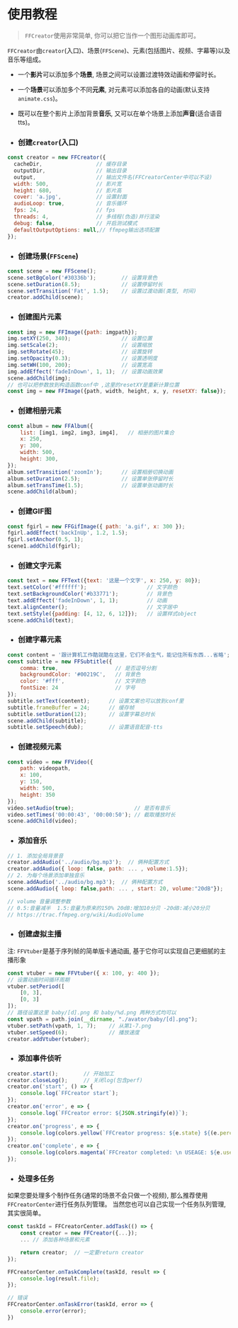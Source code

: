 # 使用教程

> `FFCreator`使用非常简单, 你可以把它当作一个图形动画库即可。

`FFCreator`由`creator`(入口)、场景(`FFScene`)、元素(包括图片、视频、字幕等)以及音乐等组成。

- 一个**影片**可以添加多个**场景**, 场景之间可以设置过渡特效动画和停留时长。
- 一个**场景**可以添加多个不同**元素**, 对元素可以添加各自的动画(默认支持`animate.css`)。
- 既可以在整个影片上添加背景**音乐**, 又可以在单个场景上添加**声音**(适合语音 tts)。

- ### 创建`creator`(入口)

```javascript
const creator = new FFCreator({
  cacheDir,                 // 缓存目录
  outputDir,                // 输出目录
  output,                   // 输出文件名(FFCreatorCenter中可以不设)
  width: 500,               // 影片宽
  height: 680,              // 影片高
  cover: 'a.jpg',           // 设置封面
  audioLoop: true,          // 音乐循环
  fps: 24,                  // fps
  threads: 4,               // 多线程(伪造)并行渲染
  debug: false,             // 开启测试模式
  defaultOutputOptions: null,// ffmpeg输出选项配置
});
```

- ### 创建场景(`FFScene`)

```javascript
const scene = new FFScene();
scene.setBgColor('#30336b');        // 设置背景色
scene.setDuration(8.5);             // 设置停留时长
scene.setTransition('Fat', 1.5);    // 设置过渡动画(类型, 时间)
creator.addChild(scene);
```

- ### 创建图片元素

```javascript
const img = new FFImage({path: imgpath});
img.setXY(250, 340);                // 设置位置
img.setScale(2);                    // 设置缩放
img.setRotate(45);                  // 设置旋转
img.setOpacity(0.3);                // 设置透明度
img.setWH(100, 200);                // 设置宽高
img.addEffect('fadeInDown', 1, 1);  // 设置动画效果
scene.addChild(img);
// 也可以把参数放到构造函数conf中 ,这里的resetXY是重新计算位置
const img = new FFImage({path, width, height, x, y, resetXY: false});
```

- ### 创建相册元素

```javascript
const album = new FFAlbum({
    list: [img1, img2, img3, img4],   // 相册的图片集合
    x: 250,
    y: 300,
    width: 500,
    height: 300,
});
album.setTransition('zoomIn');      // 设置相册切换动画
album.setDuration(2.5);             // 设置单张停留时长
album.setTransTime(1.5);            // 设置单张动画时长
scene.addChild(album);
```

- ### 创建GIF图

```javascript
const fgirl = new FFGifImage({ path: 'a.gif', x: 300 });
fgirl.addEffect('backInUp', 1.2, 1.5);
fgirl.setAnchor(0.5, 1);
scene1.addChild(fgirl);
```

- ### 创建文字元素

```javascript
const text = new FFText({text: '这是一个文字', x: 250, y: 80});
text.setColor('#ffffff');                   // 文字颜色
text.setBackgroundColor('#b33771');         // 背景色
text.addEffect('fadeInDown', 1, 1);         // 动画
text.alignCenter();                         // 文字居中
text.setStyle({padding: [4, 12, 6, 12]});   // 设置样式object
scene.addChild(text);
```

- ### 创建字幕元素

```javascript
const content = '跟计算机工作酷就酷在这里，它们不会生气，能记住所有东西...省略';
const subtitle = new FFSubtitle({
    comma: true,                  // 是否逗号分割
    backgroundColor: '#00219C',   // 背景色
    color: '#fff',                // 文字颜色
    fontSize: 24                  // 字号
});
subtitle.setText(content);      // 设置文案也可以放到conf里
subtitle.frameBuffer = 24;      // 缓存帧
subtitle.setDuration(12);       // 设置字幕总时长
scene.addChild(subtitle);
subtitle.setSpeech(dub);        // 设置语音配音-tts
```

- ### 创建视频元素

```javascript
const video = new FFVideo({
    path: videopath,
    x: 100,
    y: 150,
    width: 500,
    height: 350
});
video.setAudio(true);                   // 是否有音乐
video.setTimes('00:00:43', '00:00:50'); // 截取播放时长
scene.addChild(video);
```

- ### 添加音乐

```javascript
// 1. 添加全局背景音
creator.addAudio('../audio/bg.mp3');  // 俩种配置方式
creator.addAudio({ loop: false, path: ... , volume:1.5});
// 2. 为每个场景添加单独音乐
scene.addAudio('../audio/bg.mp3');  // 俩种配置方式
scene.addAudio({ loop: false,path: ... , start: 20, volume:"20dB"});

// volume 音量调整参数
// 0.5:音量减半  1.5:音量为原来的150% 20dB:增加10分贝 -20dB:减小20分贝
// https://trac.ffmpeg.org/wiki/AudioVolume
```

- ### 创建虚拟主播

注: `FFVtuber`是基于序列帧的简单版卡通动画, 基于它你可以实现自己更细腻的主播形象

```javascript
const vtuber = new FFVtuber({ x: 100, y: 400 });
// 设置动画时间循环周期
vtuber.setPeriod([
    [0, 3],
    [0, 3]
]);
// 路径设置这里 baby/[d].png 和 baby/%d.png 两种方式均可以
const vpath = path.join(__dirname, "./avator/baby/[d].png");
vtuber.setPath(vpath, 1, 7);    // 从第1-7.png
vtuber.setSpeed(6);             // 播放速度
creator.addVtuber(vtuber);
```

- ### 添加事件侦听

```javascript
creator.start();        // 开始加工
creator.closeLog();     // 关闭log(包含perf)
creator.on('start', () => {
    console.log(`FFCreator start`);
});
creator.on('error', e => {
    console.log(`FFCreator error: ${JSON.stringify(e)}`);
});
creator.on('progress', e => {
    console.log(colors.yellow(`FFCreator progress: ${e.state} ${(e.percent * 100) >> 0}%`));
});
creator.on('complete', e => {
    console.log(colors.magenta(`FFCreator completed: \n USEAGE: ${e.useage} \n PATH: ${e.output} `));
});
```

- ### 处理多任务

如果您要处理多个制作任务(通常的场景不会只做一个视频), 那么推荐使用`FFCreatorCenter`进行任务队列管理。
当然您也可以自己实现一个任务队列管理, 其实很简单。

```javascript
const taskId = FFCreatorCenter.addTask(() => {
    const creator = new FFCreator({...});
    ... // 添加各种场景和元素

    return creator;  // 一定要return creator
});

FFCreatorCenter.onTaskComplete(taskId, result => {
    console.log(result.file);
});

// 错误
FFCreatorCenter.onTaskError(taskId, error => {
    console.error(error);
})
```

